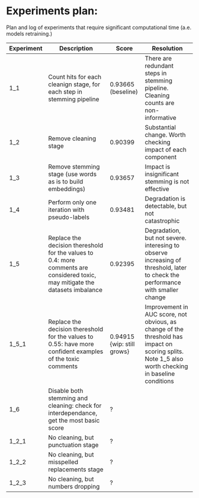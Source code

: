 # Experiments plan:

Plan and log of experiments that require significant computational time (a.e. models retraining.)

| Experiment | Description | Score | Resolution |
|------------|-------------|-------|------------|
| 1_1 | Count hits for each cleanign stage, for each step in stemming pipeline | 0.93665 (beseline) | There are redundant steps in stemming pipeline. Cleaning counts are non-informative  |
| 1_2 | Remove cleaning stage | 0.90399 | Substantial change. Worth checking impact of each component |
| 1_3 | Remove stemming stage (use words as is to build embeddings) | 0.93657 | Impact is insignificant stemming is not effective |
| 1_4 | Perform only one iteration with pseudo-labels | 0.93481 | Degradation is detectable, but not catastrophic |
| 1_5 | Replace the decision thereshold for the values to 0.4: more comments are considered toxic, may mitigate the datasets imbalance | 0.92395 | Degradation, but not severe. interesing to observe increasing of threshold, later to check the performance with smaller change |
| 1_5_1 | Replace the decision thereshold for the values to 0.55: have more confident examples of the toxic comments | 0.94915 {wip: still grows} | Improvement in AUC score, not obvious, as change of the threshold has impact on scoring splits. Note 1_5 also worth checking in baseline conditions |
| 1_6 | Disable both stemming and cleaning: check for interdependance, get the most basic score | ? | |
| 1_2_1 | No cleaning, but punctuation stage | ? | |
| 1_2_2 | No cleaning, but misspelled replacements stage | ? | |
| 1_2_3 | No cleaning, but numbers dropping | ? | |
